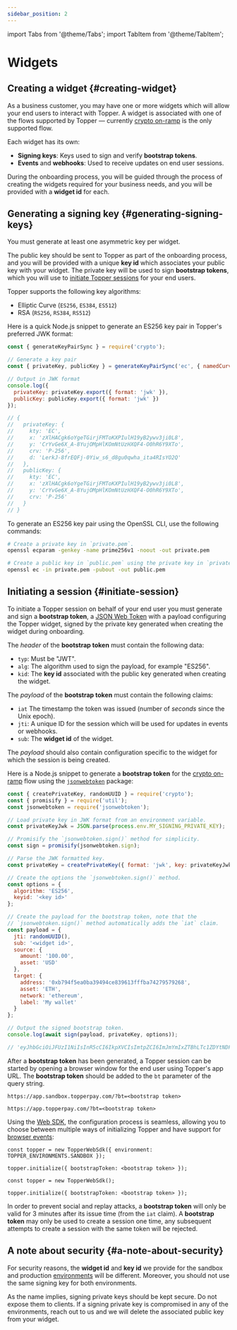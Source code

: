 ```yaml
---
sidebar_position: 2
---
```


import Tabs from '@theme/Tabs';
import TabItem from '@theme/TabItem';

# Widgets

## Creating a widget {#creating-widget}

As a business customer, you may have one or more widgets which will allow your end users to interact with Topper. A widget is associated with one of the flows supported by Topper — currently [crypto on-ramp](./flows/crypto-onramp.mdx) is the only supported flow.

Each widget has its own:

- **Signing keys**: Keys used to sign and verify **bootstrap tokens**.
- **Events** and **webhooks**: Used to receive updates on end user sessions.

During the onboarding process, you will be guided through the process of creating the widgets required for your business needs, and you will be provided with a **widget id** for each.

## Generating a signing key {#generating-signing-keys}

You must generate at least one asymmetric key per widget.

The public key should be sent to Topper as part of the onboarding process, and you will be provided with a unique **key id** which associates your public key with your widget. The private key will be used to sign **bootstrap tokens**, which you will use to [initiate Topper sessions](#initiate-session) for your end users.

Topper supports the following key algorithms:

- Elliptic Curve (`ES256`, `ES384`, `ES512`)
- RSA (`RS256`, `RS384`, `RS512`)

<Tabs>
  <TabItem label="Node.js" value="nodejs" default>

Here is a quick Node.js snippet to generate an ES256 key pair in Topper's preferred JWK format:

```js
const { generateKeyPairSync } = require('crypto');

// Generate a key pair
const { privateKey, publicKey } = generateKeyPairSync('ec', { namedCurve: 'prime256v1' });

// Output in JWK format
console.log({
  privateKey: privateKey.export({ format: 'jwk' }),
  publicKey: publicKey.export({ format: 'jwk' })
});

// {
//   privateKey: {
//     kty: 'EC',
//     x: 'zXlHACgk6oYgeTGirjFMToKXPIulH19yB2ywv3ji0L8',
//     y: 'CrYvGe6X_A-8YujOMpHlKOmNtUzHXQF4-O0hR6Y9XTo',
//     crv: 'P-256',
//     d: 'LerkJ-8frEQFj-0Yiw_s6_d8gu0qwha_ita4RIsYO2Q'
//   },
//   publicKey: {
//     kty: 'EC',
//     x: 'zXlHACgk6oYgeTGirjFMToKXPIulH19yB2ywv3ji0L8',
//     y: 'CrYvGe6X_A-8YujOMpHlKOmNtUzHXQF4-O0hR6Y9XTo',
//     crv: 'P-256'
//   }
// }
```

  </TabItem>
  <TabItem label="OpenSSL CLI" value="openssl">

To generate an ES256 key pair using the OpenSSL CLI, use the following commands:

```bash
# Create a private key in `private.pem`.
openssl ecparam -genkey -name prime256v1 -noout -out private.pem

# Create a public key in `public.pem` using the private key in `private.pem`.
openssl ec -in private.pem -pubout -out public.pem
```

  </TabItem>
</Tabs>

## Initiating a session {#initiate-session}

To initiate a Topper session on behalf of your end user you must generate and sign a **bootstrap token**, a [JSON Web Token](https://www.rfc-editor.org/rfc/rfc7519) with a payload configuring the Topper widget, signed by the private key generated when creating the widget during onboarding.

The _header_ of the **bootstrap token** must contain the following data:

- `typ`: Must be "JWT".
- `alg`: The algorithm used to sign the payload, for example "ES256".
- `kid`: The **key id** associated with the public key generated when creating the widget.

The _payload_ of the **bootstrap token** must contain the following claims:

- `iat` The timestamp the token was issued (number of _seconds_ since the Unix epoch).
- `jti`: A unique ID for the session which will be used for updates in events or webhooks.
- `sub`: The **widget id** of the widget.

The _payload_ should also contain configuration specific to the widget for which the session is being created.


<Tabs>
  <TabItem label="Node.js" value="nodejs" default>

Here is a Node.js snippet to generate a **bootstrap token** for the [crypto on-ramp](./flows/crypto-onramp.mdx) flow using the [`jsonwebtoken`](https://github.com/auth0/node-jsonwebtoken) package:

```js
const { createPrivateKey, randomUUID } = require('crypto');
const { promisify } = require('util');
const jsonwebtoken = require('jsonwebtoken');

// Load private key in JWK format from an environment variable.
const privateKeyJwk = JSON.parse(process.env.MY_SIGNING_PRIVATE_KEY);

// Promisify the `jsonwebtoken.sign()` method for simplicity.
const sign = promisify(jsonwebtoken.sign);

// Parse the JWK formatted key.
const privateKey = createPrivateKey({ format: 'jwk', key: privateKeyJwk });

// Create the options the `jsonwebtoken.sign()` method.
const options = {
  algorithm: 'ES256',
  keyid: '<key id>'
};

// Create the payload for the bootstrap token, note that the
// `jsonwebtoken.sign()` method automatically adds the `iat` claim.
const payload = {
  jti: randomUUID(),
  sub: '<widget id>',
  source: {
    amount: '100.00',
    asset: 'USD'
  },
  target: {
    address: '0xb794f5ea0ba39494ce839613fffba74279579268',
    asset: 'ETH',
    network: 'ethereum',
    label: 'My wallet'
  }
};

// Output the signed bootstrap token.
console.log(await sign(payload, privateKey, options));

// 'eyJhbGciOiJFUzI1NiIsInR5cCI6IkpXVCIsImtpZCI6ImJmYmIxZTBhLTc1ZDYtNDFlYi1hZjY4LTY1ODRlMTY3ZDQwMCJ9.eyJqdGkiOiJmNThmZTk0Yi1kNjUxLTQ4NmYtOTEwYS1jZmMyMWYyZGM1NTciLCJzdWIiOiIyOWQwY2U4Mi02ZTdkLTQ5OGMtYTUxZC03MDcxZGUyYTQ4Y2UiLCJzb3VyY2UiOnsiYW1vdW50IjoiMTAwLjAwIiwiYXNzZXQiOiJVU0QifSwidGFyZ2V0Ijp7ImFkZHJlc3MiOiIweGI3OTRmNWVhMGJhMzk0OTRjZTgzOTYxM2ZmZmJhNzQyNzk1NzkyNjgiLCJhc3NldCI6IkVUSCIsIm5ldHdvcmsiOiJldGhlcmV1bSIsImxhYmVsIjoiTXkgd2FsbGV0In0sImlhdCI6MTY3OTMyMTI0Nn0.uVwWAC37b6qdc74aGSRCcXzNDIzOXCdibFcv6k68tFXCYknItzkoUDapMl798r2nXEq9jq7VSZMuYvbakmo0Hw'
```

  </TabItem>
</Tabs>

After a **bootstrap token** has been generated, a Topper session can be started by opening a browser window for the end user using Topper's app URL. The **bootstrap token** should be added to the `bt` parameter of the query string.

<Tabs>
  <TabItem label="Sandbox" value="sandbox" default>

```
https://app.sandbox.topperpay.com/?bt=<bootstrap token>
```

  </TabItem>
  <TabItem label="Production" value="production" default>

```
https://app.topperpay.com/?bt=<bootstrap token>
```

  </TabItem>
</Tabs>

Using the [Web SDK](./web-sdk.md), the configuration process is seamless, allowing you to choose between multiple ways of initializing Topper and have support for [browser events](./browser-events.md):

<Tabs>
  <TabItem label="Sandbox" value="sandbox" default>

```
const topper = new TopperWebSdk({ environment: TOPPER_ENVIRONMENTS.SANDBOX });

topper.initialize({ bootstrapToken: <bootstrap token> });
```

  </TabItem>
  <TabItem label="Production" value="production" default>

```
const topper = new TopperWebSdk();

topper.initialize({ bootstrapToken: <bootstrap token> });
```

  </TabItem>
</Tabs>

In order to prevent social and replay attacks, a **bootstrap token** will only be valid for 3 minutes after its issue time (from the `iat` claim). A **bootstrap token** may only be used to create a session one time, any subsequent attempts to create a session with the same token will be rejected.

## A note about security {#a-note-about-security}

For security reasons, the **widget id** and **key id** we provide for the sandbox and production [environments](./environments.md) will be different. Moreover, you should not use the same signing key for both environments.

As the name implies, signing private keys should be kept secure. Do not expose them to clients. If a signing private key is compromised in any of the environments, reach out to us and we will delete the associated public key from your widget.
